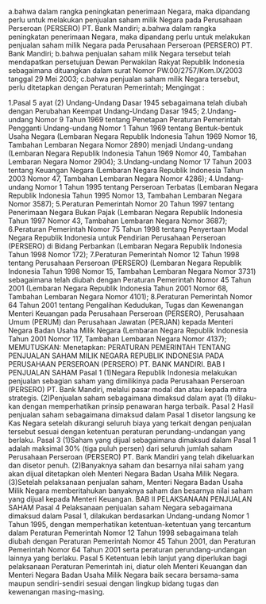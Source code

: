  a.bahwa dalam rangka peningkatan penerimaan Negara, maka dipandang perlu untuk melakukan penjualan saham milik Negara pada Perusahaan Perseroan (PERSERO) PT. Bank Mandiri;
a.bahwa dalam rangka peningkatan penerimaan Negara, maka dipandang perlu untuk melakukan penjualan saham milik Negara pada Perusahaan Perseroan (PERSERO) PT. Bank Mandiri;
b.bahwa penjualan saham milik Negara tersebut telah mendapatkan persetujuan Dewan Perwakilan Rakyat Republik Indonesia sebagaimana dituangkan dalam surat Nomor PW.00/2757/Kom.IX/2003 tanggal 29 Mei 2003;
c.bahwa penjualan saham milik Negara tersebut, perlu ditetapkan dengan Peraturan Pemerintah;
Mengingat :

1.Pasal 5 ayat (2) Undang-Undang Dasar 1945 sebagaimana telah diubah dengan Perubahan Keempat Undang-Undang Dasar 1945;
2.Undang-undang Nomor 9 Tahun 1969 tentang Penetapan Peraturan Pemerintah Pengganti Undang-undang Nomor 1 Tahun 1969 tentang Bentuk-bentuk Usaha Negara (Lembaran Negara Republik Indonesia Tahun 1969 Nomor 16, Tambahan Lembaran Negara Nomor 2890) menjadi Undang-undang (Lembaran Negara Republik Indonesia Tahun 1969 Nomor 40, Tambahan Lembaran Negara Nomor 2904);
3.Undang-undang Nomor 17 Tahun 2003 tentang Keuangan Negara (Lembaran Negara Republik Indonesia Tahun 2003 Nomor 47, Tambahan Lembaran Negara Nomor 4286);
4.Undang-undang Nomor 1 Tahun 1995 tentang Perseroan Terbatas (Lembaran Negara Republik Indonesia Tahun 1995 Nomor 13, Tambahan Lembaran Negara Nomor 3587);
5.Peraturan Pemerintah Nomor 20 Tahun 1997 tentang Penerimaan Negara Bukan Pajak (Lembaran Negara Republik Indonesia Tahun 1997 Nomor 43, Tambahan Lembaran Negara Nomor 3687);
6.Peraturan Pemerintah Nomor 75 Tahun 1998 tentang Penyertaan Modal Negara Republik Indonesia untuk Pendirian Perusahaan Perseroan (PERSERO) di Bidang Perbankan (Lembaran Negara Republik Indonesia Tahun 1998 Nomor 172);
7.Peraturan Pemerintah Nomor 12 Tahun 1998 tentang Perusahaan Perseroan (PERSERO) (Lembaran Negara Republik Indonesia Tahun 1998 Nomor 15, Tambahan Lembaran Negara Nomor 3731) sebagaimana telah diubah dengan Peraturan Pemerintah Nomor 45 Tahun 2001 (Lembaran Negara Republik Indonesia Tahun 2001 Nomor 68, Tambahan Lembaran Negara Nomor 4101);
8.Peraturan Pemerintah Nomor 64 Tahun 2001 tentang Pengalihan Kedudukan, Tugas dan Kewenangan Menteri Keuangan pada Perusahaan Perseroan (PERSERO), Perusahaan Umum (PERUM) dan Perusahaan Jawatan (PERJAN) kepada Menteri Negara Badan Usaha Milik Negara (Lembaran Negara Republik Indonesia Tahun 2001 Nomor 117, Tambahan Lembaran Negara Nomor 4137);
MEMUTUSKAN:
 Menetapkan: PERATURAN PEMERINTAH TENTANG PENJUALAN SAHAM MILIK NEGARA REPUBLIK INDONESIA PADA PERUSAHAAN PERSEROAN (PERSERO) PT. BANK MANDIRI. BAB I PENJUALAN SAHAM Pasal 1 (1)Negara Republik Indonesia melakukan penjualan sebagian saham yang dimilikinya pada Perusahaan Perseroan (PERSERO) PT. Bank Mandiri, melalui pasar modal dan atau kepada mitra strategis. (2)Penjualan saham sebagaimana dimaksud dalam ayat (1) dilaku-kan dengan memperhatikan prinsip penawaran harga terbaik. Pasal 2 Hasil penjualan saham sebagaimana dimaksud dalam Pasal 1 disetor langsung ke Kas Negara setelah dikurangi seluruh biaya yang terkait dengan penjualan tersebut sesuai dengan ketentuan peraturan perundang-undangan yang berlaku. Pasal 3 (1)Saham yang dijual sebagaimana dimaksud dalam Pasal 1 adalah maksimal 30% (tiga puluh persen) dari seluruh jumlah saham Perusahaan Perseroan (PERSERO) PT. Bank Mandiri yang telah dikeluarkan dan disetor penuh. (2)Banyaknya saham dan besarnya nilai saham yang akan dijual ditetapkan oleh Menteri Negara Badan Usaha Milik Negara. (3)Setelah pelaksanaan penjualan saham, Menteri Negara Badan Usaha Milik Negara memberitahukan banyaknya saham dan besarnya nilai saham yang dijual kepada Menteri Keuangan. BAB II PELAKSANAAN PENJUALAN SAHAM Pasal 4 Pelaksanaan penjualan saham Negara sebagaimana dimaksud dalam Pasal 1, dilakukan berdasarkan Undang-undang Nomor 1 Tahun 1995, dengan memperhatikan ketentuan-ketentuan yang tercantum dalam Peraturan Pemerintah Nomor 12 Tahun 1998 sebagaimana telah diubah dengan Peraturan Pemerintah Nomor 45 Tahun 2001, dan Peraturan Pemerintah Nomor 64 Tahun 2001 serta peraturan perundang-undangan lainnya yang berlaku. Pasal 5 Ketentuan lebih lanjut yang diperlukan bagi pelaksanaan Peraturan Pemerintah ini, diatur oleh Menteri Keuangan dan Menteri Negara Badan Usaha Milik Negara baik secara bersama-sama maupun sendiri-sendiri sesuai dengan lingkup bidang tugas dan kewenangan masing-masing.